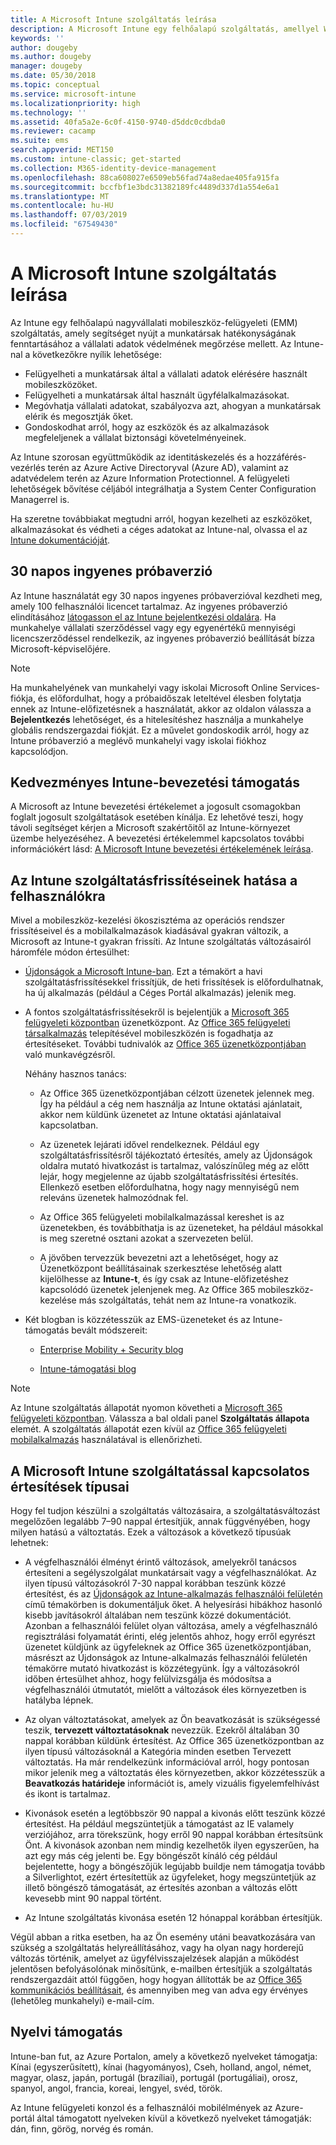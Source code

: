 ```yaml
---
title: A Microsoft Intune szolgáltatás leírása
description: A Microsoft Intune egy felhőalapú szolgáltatás, amellyel Windows, iOS, Mac OS X, Android és Windows Mobile rendszerű eszközök felügyelhetők.
keywords: ''
author: dougeby
ms.author: dougeby
manager: dougeby
ms.date: 05/30/2018
ms.topic: conceptual
ms.service: microsoft-intune
ms.localizationpriority: high
ms.technology: ''
ms.assetid: 40fa5a2e-6c0f-4150-9740-d5ddc0cdbda0
ms.reviewer: cacamp
ms.suite: ems
search.appverid: MET150
ms.custom: intune-classic; get-started
ms.collection: M365-identity-device-management
ms.openlocfilehash: 88ca608027e6509eb56fad74a8edae405fa915fa
ms.sourcegitcommit: bccfbf1e3bdc31382189fc4489d337d1a554e6a1
ms.translationtype: MT
ms.contentlocale: hu-HU
ms.lasthandoff: 07/03/2019
ms.locfileid: "67549430"
---
```

# <a name="microsoft-intune-service-description"></a>A Microsoft Intune szolgáltatás leírása

Az Intune egy felhőalapú nagyvállalati mobileszköz-felügyeleti (EMM) szolgáltatás, amely segítséget nyújt a munkatársak hatékonyságának fenntartásához a vállalati adatok védelmének megőrzése mellett. Az Intune-nal a következőkre nyílik lehetősége:
* Felügyelheti a munkatársak által a vállalati adatok elérésére használt mobileszközöket.
* Felügyelheti a munkatársak által használt ügyfélalkalmazásokat.
* Megóvhatja vállalati adatokat, szabályozva azt, ahogyan a munkatársak elérik és megosztják őket.
* Gondoskodhat arról, hogy az eszközök és az alkalmazások megfeleljenek a vállalat biztonsági követelményeinek.

Az Intune szorosan együttműködik az identitáskezelés és a hozzáférés-vezérlés terén az Azure Active Directoryval (Azure AD), valamint az adatvédelem terén az Azure Information Protectionnel. A felügyeleti lehetőségek bővítése céljából integrálhatja a System Center Configuration Managerrel is.

Ha szeretne továbbiakat megtudni arról, hogyan kezelheti az eszközöket, alkalmazásokat és védheti a céges adatokat az Intune-nal, olvassa el az [Intune dokumentációját](https://docs.microsoft.com/intune/).

## <a name="30-day-free-trial"></a>30 napos ingyenes próbaverzió
Az Intune használatát egy 30 napos ingyenes próbaverzióval kezdheti meg, amely 100 felhasználói licencet tartalmaz. Az ingyenes próbaverzió elindításához [látogasson el az Intune bejelentkezési oldalára](https://admin.microsoft.com/Signup/Signup.aspx?OfferId=40BE278A-DFD1-470a-9EF7-9F2596EA7FF9&dl=INTUNE_A&ali=1#0%20). Ha munkahelye vállalati szerződéssel vagy egy egyenértékű mennyiségi licencszerződéssel rendelkezik, az ingyenes próbaverzió beállítását bízza Microsoft-képviselőjére.

> [!NOTE]
> Ha munkahelyének van munkahelyi vagy iskolai Microsoft Online Services-fiókja, és előfordulhat, hogy a próbaidőszak leteltével élesben folytatja ennek az Intune-előfizetésnek a használatát, akkor az oldalon válassza a **Bejelentkezés** lehetőséget, és a hitelesítéshez használja a munkahelye globális rendszergazdai fiókját. Ez a művelet gondoskodik arról, hogy az Intune próbaverzió a meglévő munkahelyi vagy iskolai fiókhoz kapcsolódjon.

<!--- For a list of settings that you can set up on mobile devices, see:

- [Enrolled device management capabilities of Microsoft Intune](introduction-intune.md)

- [Hybrid mobile device management (MDM) with System Center Configuration Manager and Microsoft Intune](/sccm/mdm/understand/hybrid-mobile-device-management)

For more about System Center Configuration Manager, see [Documentation  for System Center Configuration Manager](/sccm/index).--->
## <a name="intune-onboarding-benefit"></a>Kedvezményes Intune-bevezetési támogatás
A Microsoft az Intune bevezetési értékelemet a jogosult csomagokban foglalt jogosult szolgáltatások esetében kínálja. Ez lehetővé teszi, hogy távoli segítséget kérjen a Microsoft szakértőitől az Intune-környezet üzembe helyezéséhez. A bevezetési értékelemmel kapcsolatos további információkért lásd: [A Microsoft Intune bevezetési értékelemének leírása](http://go.microsoft.com/fwlink/?LinkId=619281).


## <a name="learn-how-intune-service-updates-affect-you"></a>Az Intune szolgáltatásfrissítéseinek hatása a felhasználókra

Mivel a mobileszköz-kezelési ökoszisztéma az operációs rendszer frissítéseivel és a mobilalkalmazások kiadásával gyakran változik, a Microsoft az Intune-t gyakran frissíti. Az Intune szolgáltatás változásairól háromféle módon értesülhet:

- [Újdonságok a Microsoft Intune-ban](whats-new.md). Ezt a témakört a havi szolgáltatásfrissítésekkel frissítjük, de heti frissítések is előfordulhatnak, ha új alkalmazás (például a Céges Portál alkalmazás) jelenik meg.

- A fontos szolgáltatásfrissítésekről is bejelentjük a [Microsoft 365 felügyeleti központban](https://admin.microsoft.com/) üzenetközpont. Az [Office 365 felügyeleti társalkalmazás](https://support.office.com/article/Office-365-Admin-Mobile-App-e16f6421-2a1a-4142-bf9d-9846600a060a) telepítésével mobileszközén is fogadhatja az értesítéseket. További tudnivalók az [Office 365 üzenetközpontjában](https://support.office.com/client/results?Shownav=true&ns=O365ENTADMIN&version=15&ver=15&HelpID=O365E_MCManageUpdates) való munkavégzésről.

    Néhány hasznos tanács:

    - Az Office 365 üzenetközpontjában célzott üzenetek jelennek meg. Így ha például a cég nem használja az Intune oktatási ajánlatait, akkor nem küldünk üzenetet az Intune oktatási ajánlataival kapcsolatban.

    - Az üzenetek lejárati idővel rendelkeznek. Például egy szolgáltatásfrissítésről tájékoztató értesítés, amely az Újdonságok oldalra mutató hivatkozást is tartalmaz, valószínűleg még az előtt lejár, hogy megjelenne az újabb szolgáltatásfrissítési értesítés. Ellenkező esetben előfordulhatna, hogy nagy mennyiségű nem releváns üzenetek halmozódnak fel.

    - Az Office 365 felügyeleti mobilalkalmazással kereshet is az üzenetekben, és továbbíthatja is az üzeneteket, ha például másokkal is meg szeretné osztani azokat a szervezeten belül.

    - A jövőben tervezzük bevezetni azt a lehetőséget, hogy az Üzenetközpont beállításainak szerkesztése lehetőség alatt kijelölhesse az **Intune-t**, és így csak az Intune-előfizetéshez kapcsolódó üzenetek jelenjenek meg. Az Office 365 mobileszköz-kezelése más szolgáltatás, tehát nem az Intune-ra vonatkozik.

- Két blogban is közzétesszük az EMS-üzeneteket és az Intune-támogatás bevált módszereit:

    - [Enterprise Mobility + Security blog](https://blogs.technet.microsoft.com/enterprisemobility/)

    - [Intune-támogatási blog](https://blogs.technet.microsoft.com/intunesupport/)

>[!Note]
>Az Intune szolgáltatás állapotát nyomon követheti a [Microsoft 365 felügyeleti központban](https://admin.microsoft.com). Válassza a bal oldali panel **Szolgáltatás állapota** elemét. A szolgáltatás állapotát ezen kívül az [Office 365 felügyeleti mobilalkalmazás](https://support.office.com/article/Office-365-Admin-Mobile-App-e16f6421-2a1a-4142-bf9d-9846600a060a) használatával is ellenőrizheti.

## <a name="types-of-notices-microsoft-provides-about-the-intune-service"></a>A Microsoft Intune szolgáltatással kapcsolatos értesítések típusai

Hogy fel tudjon készülni a szolgáltatás változásaira, a szolgáltatásváltozást megelőzően legalább 7–90 nappal értesítjük, annak függvényében, hogy milyen hatású a változtatás. Ezek a változások a következő típusúak lehetnek:

- A végfelhasználói élményt érintő változások, amelyekről tanácsos értesíteni a segélyszolgálat munkatársait vagy a végfelhasználókat. Az ilyen típusú változásokról 7-30 nappal korábban teszünk közzé értesítést, és az [Újdonságok az Intune-alkalmazás felhasználói felületén](whats-new-app-ui.md) című témakörben is dokumentáljuk őket. A helyesírási hibákhoz hasonló kisebb javításokról általában nem teszünk közzé dokumentációt. Azonban a felhasználói felület olyan változása, amely a végfelhasználó regisztrálási folyamatát érinti, elég jelentős ahhoz, hogy erről egyrészt üzenetet küldjünk az ügyfeleknek az Office 365 üzenetközpontjában, másrészt az Újdonságok az Intune-alkalmazás felhasználói felületén témakörre mutató hivatkozást is közzétegyünk. Így a változásokról időben értesülhet ahhoz, hogy felülvizsgálja és módosítsa a végfelhasználói útmutatót, mielőtt a változások éles környezetben is hatályba lépnek.

- Az olyan változtatásokat, amelyek az Ön beavatkozását is szükségessé teszik, **tervezett változtatásoknak** nevezzük. Ezekről általában 30 nappal korábban küldünk értesítést. Az Office 365 üzenetközpontban az ilyen típusú változásoknál a Kategória minden esetben Tervezett változtatás. Ha már rendelkezünk információval arról, hogy pontosan mikor jelenik meg a változtatás éles környezetben, akkor közzétesszük a **Beavatkozás határideje** információt is, amely vizuális figyelemfelhívást és ikont is tartalmaz.

- Kivonások esetén a legtöbbször 90 nappal a kivonás előtt teszünk közzé értesítést. Ha például megszüntetjük a támogatást az IE valamely verziójához, arra törekszünk, hogy erről 90 nappal korábban értesítsünk Önt. A kivonások azonban nem mindig kezelhetők ilyen egyszerűen, ha azt egy más cég jelenti be. Egy böngészőt kínáló cég például bejelentette, hogy a böngészőjük legújabb buildje nem támogatja tovább a Silverlightot, ezért értesítettük az ügyfeleket, hogy megszüntetjük az illető böngésző támogatását, az értesítés azonban a változás előtt kevesebb mint 90 nappal történt.

- Az Intune szolgáltatás kivonása esetén 12 hónappal korábban értesítjük.

Végül abban a ritka esetben, ha az Ön esemény utáni beavatkozására van szükség a szolgáltatás helyreállításához, vagy ha olyan nagy horderejű változás történik, amelyet az ügyfélvisszajelzések alapján a működést jelentősen befolyásolónak minősítünk, e-mailben értesítjük a szolgáltatás rendszergazdáit attól függően, hogy hogyan állították be az [Office 365 kommunikációs beállításait](https://support.office.com/article/Change-your-contact-preferences-for-communications-from-Microsoft-6f70de1b-a64d-4498-bfbd-be8c83a9c0fc), és amennyiben meg van adva egy érvényes (lehetőleg munkahelyi) e-mail-cím.  


<!--- ## Choose the management solution that’s right for you
You can set up Intune in several ways to manage and help protect your company's mobile devices and computers (referred to as **devices** in this article).

- **Intune stand-alone configuration.** Use the web-based admin console in Intune to manage devices in your organization. Intune can be used without any on-premises IT infrastructure. If you use Intune with Active Directory Domain Services, you can use domain user accounts that you manage with Domain Services with Intune.

- **Intune with System Center Configuration Manager.** Use the Configuration Manager management console to manage computers and mobile devices in your enterprise. This configuration can help you to manage all your organization’s devices through a single console, the Configuration Manager Admin Console. Configuration Manager supports large numbers of mobile devices, servers, and computers. For more about Configuration Manager, see [Hybrid mobile device management (MDM) with System Center Configuration Manager and Microsoft Intune](/sccm/mdm/understand/hybrid-mobile-device-management). For more help deciding which approach is right for you, see [Choose between Microsoft Intune standalone and hybrid mobile device management with Configuration Manager](/sccm/mdm/understand/choose-between-standalone-intune-and-hybrid-mobile-device-management).--->

## <a name="language-support"></a>Nyelvi támogatás
Intune-ban fut, az Azure Portalon, amely a következő nyelveket támogatja: Kínai (egyszerűsített), kínai (hagyományos), Cseh, holland, angol, német, magyar, olasz, japán, portugál (brazíliai), portugál (portugáliai), orosz, spanyol, angol, francia, koreai, lengyel, svéd, török.

Az Intune felügyeleti konzol és a felhasználói mobilélmények az Azure-portál által támogatott nyelveken kívül a következő nyelveket támogatják: dán, finn, görög, norvég és román.

<!--- ## Learn more about Intune
Use these resources to learn more about Intune:

- The [Microsoft Intune Trust Center](https://www.microsoft.com/server-cloud/products/intune-trust-center/) provides information about the security, privacy, and compliance practices of Intune, and it describes some of Intune's certifications.

- [Enrolled device management capabilities of Microsoft Intune](introduction-intune.md)--->
